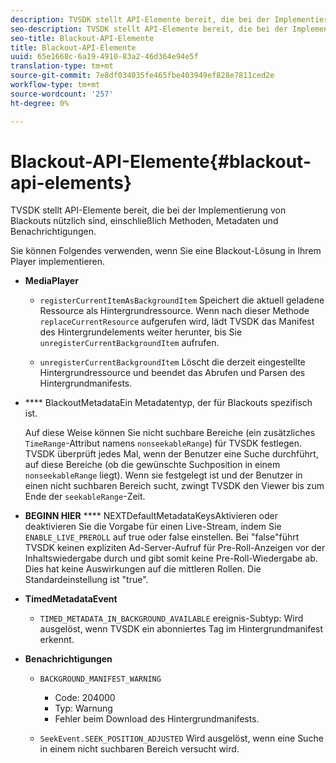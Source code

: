 ```yaml
---
description: TVSDK stellt API-Elemente bereit, die bei der Implementierung von Blackouts nützlich sind, einschließlich Methoden, Metadaten und Benachrichtigungen.
seo-description: TVSDK stellt API-Elemente bereit, die bei der Implementierung von Blackouts nützlich sind, einschließlich Methoden, Metadaten und Benachrichtigungen.
seo-title: Blackout-API-Elemente
title: Blackout-API-Elemente
uuid: 65e1668c-6a19-4910-83a2-46d364e94e5f
translation-type: tm+mt
source-git-commit: 7e8df034035fe465fbe403949ef828e7811ced2e
workflow-type: tm+mt
source-wordcount: '257'
ht-degree: 0%

---
```



# Blackout-API-Elemente{#blackout-api-elements}

TVSDK stellt API-Elemente bereit, die bei der Implementierung von Blackouts nützlich sind, einschließlich Methoden, Metadaten und Benachrichtigungen.

Sie können Folgendes verwenden, wenn Sie eine Blackout-Lösung in Ihrem Player implementieren.

* **MediaPlayer**

   * `registerCurrentItemAsBackgroundItem` Speichert die aktuell geladene Ressource als Hintergrundressource. Wenn nach dieser Methode `replaceCurrentResource` aufgerufen wird, lädt TVSDK das Manifest des Hintergrundelements weiter herunter, bis Sie `unregisterCurrentBackgroundItem` aufrufen.

   * `unregisterCurrentBackgroundItem`  Löscht die derzeit eingestellte Hintergrundressource und beendet das Abrufen und Parsen des Hintergrundmanifests.

* **** BlackoutMetadataEin Metadatentyp, der für Blackouts spezifisch ist.

   Auf diese Weise können Sie nicht suchbare Bereiche (ein zusätzliches `TimeRange`-Attribut namens `nonseekableRange`) für TVSDK festlegen. TVSDK überprüft jedes Mal, wenn der Benutzer eine Suche durchführt, auf diese Bereiche (ob die gewünschte Suchposition in einem `nonseekableRange` liegt). Wenn sie festgelegt ist und der Benutzer in einen nicht suchbaren Bereich sucht, zwingt TVSDK den Viewer bis zum Ende der `seekableRange`-Zeit.

* **BEGINN HIER** **** NEXTDefaultMetadataKeysAktivieren oder deaktivieren Sie die Vorgabe für einen Live-Stream, indem Sie  `ENABLE_LIVE_PREROLL` auf true oder false einstellen. Bei &quot;false&quot;führt TVSDK keinen expliziten Ad-Server-Aufruf für Pre-Roll-Anzeigen vor der Inhaltswiedergabe durch und gibt somit keine Pre-Roll-Wiedergabe ab. Dies hat keine Auswirkungen auf die mittleren Rollen. Die Standardeinstellung ist &quot;true&quot;.

* **TimedMetadataEvent**

   * `TIMED_METADATA_IN_BACKGROUND_AVAILABLE` ereignis-Subtyp: Wird ausgelöst, wenn TVSDK ein abonniertes Tag im Hintergrundmanifest erkennt.

* **Benachrichtigungen**

   * `BACKGROUND_MANIFEST_WARNING`

      * Code: 204000
      * Typ: Warnung
      * Fehler beim Download des Hintergrundmanifests.
   * `SeekEvent.SEEK_POSITION_ADJUSTED` Wird ausgelöst, wenn eine Suche in einem nicht suchbaren Bereich versucht wird.


